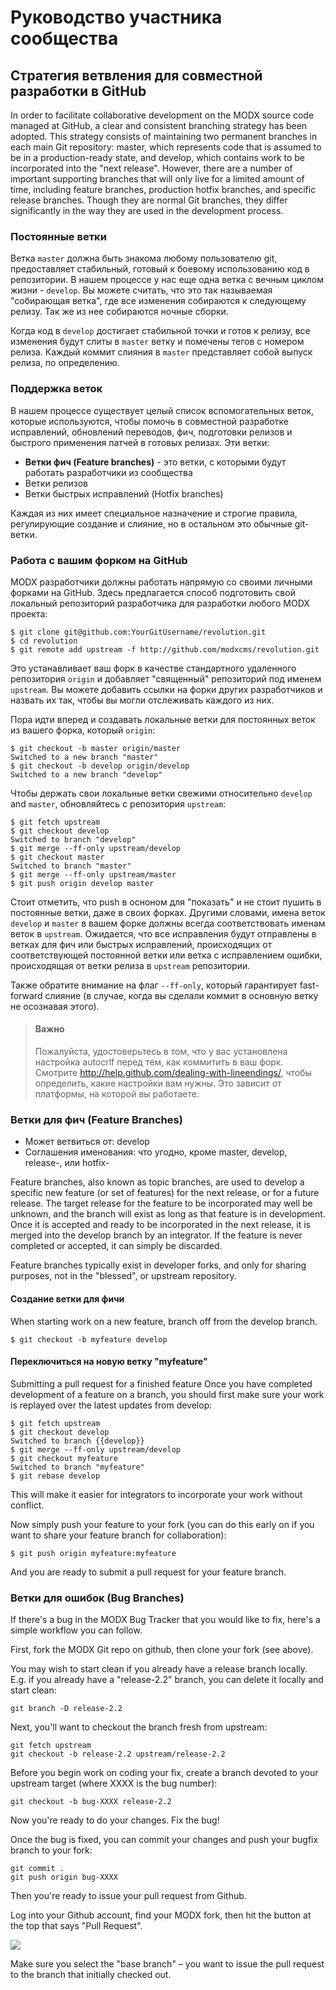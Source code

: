 # Руководство участника сообщества

## Стратегия ветвления для совместной разработки в GitHub

In order to facilitate collaborative development on the MODX source code managed at GitHub, a clear and consistent branching strategy has been adopted. This strategy consists of maintaining two permanent branches in each main Git repository: master, which represents code that is assumed to be in a production-ready state, and develop, which contains work to be incorporated into the "next release". However, there are a number of important supporting branches that will only live for a limited amount of time, including feature branches, production hotfix branches, and specific release branches. Though they are normal Git branches, they differ significantly in the way they are used in the development process.

### Постоянные ветки

Ветка `master` должна быть знакома любому пользователю git, предоставляет стабильный, готовый к боевому использованию код в репозитории. В нашем процессе у нас еще одна ветка с вечным циклом жизни - `develop`. Вы можете считать, что это так называемая "собирающая ветка", где все изменения собираются к следующему релизу. Так же из нее собираются ночные сборки. 

Когда код в `develop` достигает стабильной точки и готов к релизу, все изменения будут слиты в `master` ветку и помечены тегов с номером релиза. Каждый коммит слияния в `master` представляет собой выпуск релиза, по определению.

### Поддержка веток

В нашем процессе существует целый список вспомогательных веток, которые используются, чтобы помочь в совместной разработке исправлений, обновлений переводов, фич, подготовки релизов и быстрого применения патчей в готовых релизах. Эти ветки:

* __Ветки фич (Feature branches)__ - это ветки, с которыми будут работать разработчики из сообщества
* Ветки релизов
* Ветки быстрых исправлений (Hotfix branches)

Каждая из них имеет специальное назначение и строгие правила, регулирующие создание и слияние, но в остальном это обычные git-ветки.

### Работа с вашим форком на GitHub

MODX разработчики должны работать напрямую со своими личными форками на GitHub. Здесь предлагается способ подготовить свой локальный репозиторий разработчика для разработки любого MODX проекта:

	$ git clone git@github.com:YourGitUsername/revolution.git
	$ cd revolution
	$ git remote add upstream -f http://github.com/modxcms/revolution.git

Это устанавливает ваш форк в качестве стандартного удаленного репозитория `origin` и добавляет "священный" репозиторий под именем `upstream`. Вы можете добавить ссылки на форки других разработчиков и назвать их так, чтобы вы могли отслеживать каждого из них.

Пора идти вперед и создавать локальные ветки для постоянных веток из вашего форка, который `origin`: 

	$ git checkout -b master origin/master
	Switched to a new branch "master"
	$ git checkout -b develop origin/develop
	Switched to a new branch "develop"

Чтобы держать свои локальные ветки свежими относительно `develop` and `master`, обновляйтесь с репозитория `upstream`:

	$ git fetch upstream
	$ git checkout develop
	Switched to branch "develop"
	$ git merge --ff-only upstream/develop
	$ git checkout master
	Switched to branch "master"
	$ git merge --ff-only upstream/master
	$ git push origin develop master

Стоит отметить, что push в осноном для "показать" и не стоит пушить в постоянные ветки, даже в своих форках. Другими словами, имена веток `develop` и `master` в вашем форке должны всегда соответствовать именам веток в `upstream`. Ожидается, что все исправления будут отправлены в ветках для фич или быстрых исправлений, происходящих от соответствующей постоянной ветки или ветка с исправлением ошибки, происходящая от ветки релиза в `upstream` репозитории.

Также обратите внимание на флаг `--ff-only`, который гарантирует fast-forward слияние (в случае, когда вы сделали коммит в основную ветку не осознавая этого).

> #### Важно
> Пожалуйста, удостоверьтесь в том, что у вас установлена настройка autocrlf перед тем, как коммитить в ваш форк. Смотрите http://help.github.com/dealing-with-lineendings/, чтобы определить, какие настройки вам нужны. Это зависит от платформы, на которой вы работаете.
 	
### Ветки для фич (Feature Branches)

* Может ветвиться от: develop
* Соглашения именования: что угодно, кроме master, develop, release-, или hotfix-

Feature branches, also known as topic branches, are used to develop a specific new feature (or set of features) for the next release, or for a future release. The target release for the feature to be incorporated may well be unknown, and the branch will exist as long as that feature is in development. Once it is accepted and ready to be incorporated in the next release, it is merged into the develop branch by an integrator. If the feature is never completed or accepted, it can simply be discarded.

Feature branches typically exist in developer forks, and only for sharing purposes, not in the "blessed", or upstream repository.

#### Создание ветки для фичи

When starting work on a new feature, branch off from the develop branch.

	$ git checkout -b myfeature develop

#### Переключиться на новую ветку "myfeature"

Submitting a pull request for a finished feature
Once you have completed development of a feature on a branch, you should first make sure your work is replayed over the latest updates from develop:

	$ git fetch upstream
	$ git checkout develop
	Switched to branch {{develop}}
	$ git merge --ff-only upstream/develop
	$ git checkout myfeature
	Switched to branch "myfeature"
	$ git rebase develop
	
This will make it easier for integrators to incorporate your work without conflict.

Now simply push your feature to your fork (you can do this early on if you want to share your feature branch for collaboration):

	$ git push origin myfeature:myfeature
	
And you are ready to submit a pull request for your feature branch.

### Ветки для ошибок (Bug Branches)

If there's a bug in the MODX Bug Tracker that you would like to fix, here's a simple workflow you can follow.

First, fork the MODX Git repo on github, then clone your fork (see above).

You may wish to start clean if you already have a release branch locally. E.g. if you already have a "release-2.2" branch, you can delete it locally and start clean:

	git branch -D release-2.2
	
Next, you'll want to checkout the branch fresh from upstream:

	git fetch upstream
	git checkout -b release-2.2 upstream/release-2.2
	
Before you begin work on coding your fix, create a branch devoted to your upstream target (where XXXX is the bug number):

	git checkout -b bug-XXXX release-2.2
	
Now you're ready to do your changes. Fix the bug!

Once the bug is fixed, you can commit your changes and push your bugfix branch to your fork:

	git commit .
	git push origin bug-XXXX
	
Then you're ready to issue your pull request from Github.

Log into your Github account, find your MODX fork, then hit the button at the top that says "Pull Request".

![](http://rtfm.modx.com/download/attachments/33948128/github_modx_pull_request.jpg?version=1&modificationDate=1370290791000)

Make sure you select the "base branch" – you want to issue the pull request to the branch that initially checked out.
